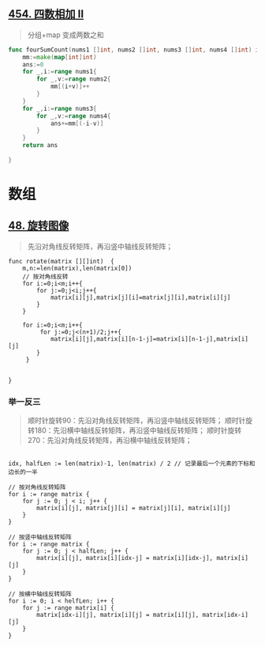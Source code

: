## [454. 四数相加 II](https://leetcode-cn.com/problems/4sum-ii/)

> 分组+map   变成两数之和

```go
func fourSumCount(nums1 []int, nums2 []int, nums3 []int, nums4 []int) int {
    mm:=make(map[int]int)
    ans:=0 
    for _,i:=range nums1{
        for _,v:=range nums2{
            mm[(i+v)]++
        }
    }
    for _,i:=range nums3{
        for _,v:=range nums4{
            ans+=mm[(-i-v)]
        }
    }
    return ans
    
}
```

# 数组

## [48. 旋转图像](https://leetcode-cn.com/problems/rotate-image/)

> 先沿对角线反转矩阵，再沿竖中轴线反转矩阵；

```
func rotate(matrix [][]int)  {
    m,n:=len(matrix),len(matrix[0])
    // 按对角线反转
    for i:=0;i<m;i++{
        for j:=0;j<i;j++{
            matrix[i][j],matrix[j][i]=matrix[j][i],matrix[i][j]
        }
    }

    for i:=0;i<m;i++{
         for j:=0;j<(n+1)/2;j++{
            matrix[i][j],matrix[i][n-1-j]=matrix[i][n-1-j],matrix[i][j]
        }
     }

     
}
```



### 举一反三

> 顺时针旋转90：先沿对角线反转矩阵，再沿竖中轴线反转矩阵；
> 顺时针旋转180：先沿横中轴线反转矩阵，再沿竖中轴线反转矩阵；
> 顺时针旋转270：先沿对角线反转矩阵，再沿横中轴线反转矩阵；

```

idx, halfLen := len(matrix)-1, len(matrix) / 2 // 记录最后一个元素的下标和边长的一半

// 按对角线反转矩阵
for i := range matrix {
    for j := 0; j < i; j++ {
        matrix[i][j], matrix[j][i] = matrix[j][i], matrix[i][j]
    }
}

// 按竖中轴线反转矩阵
for i := range matrix {
    for j := 0; j < halfLen; j++ {
        matrix[i][j], matrix[i][idx-j] = matrix[i][idx-j], matrix[i][j]
    }
}

// 按横中轴线反转矩阵
for i := 0; i < helfLen; i++ {
    for j := range matrix[i] {
        matrix[idx-i][j], matrix[i][j] = matrix[i][j], matrix[idx-i][j]
    }
}
```

